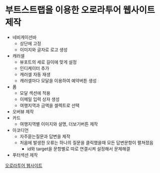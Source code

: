 # 부트스트랩을 이용한 오로라투어 웹사이트 제작

- 네비게이션바
  - 상단에 고정
  - 이미지와 글자로 로고 생성
- 캐러셀
  - 뷰포트의 세로 길이에 맞게 설정
  - 인디케이터 추가
  - 캐러셀 자동 재생
  - 캐러셀마다 모달을 이용하여 예약버튼 생성
- 폼
  - 모달 섹션에 적용
  - 이메일 입력 상자 생성
  - 여행지역과 금액을 셀렉트로 선택
- 오버뷰 제작
- 카드
  - 여행지역별 이미지와 설명, 더보기버튼 제작
- 아코디언
  - 자주묻는질문과 답변을 제작
  - 처음에 발생한 오류는 하나의 질문을 클릭했을때 모든 답변문항이 펼쳐졌음
    - id와 target을 문항별로 따로 연결시켜 설정해서 문제해결
- 푸터섹션 제작

[오로라투어 웹사이트](https://hrok2024.github.io/BS5-Tour/)
